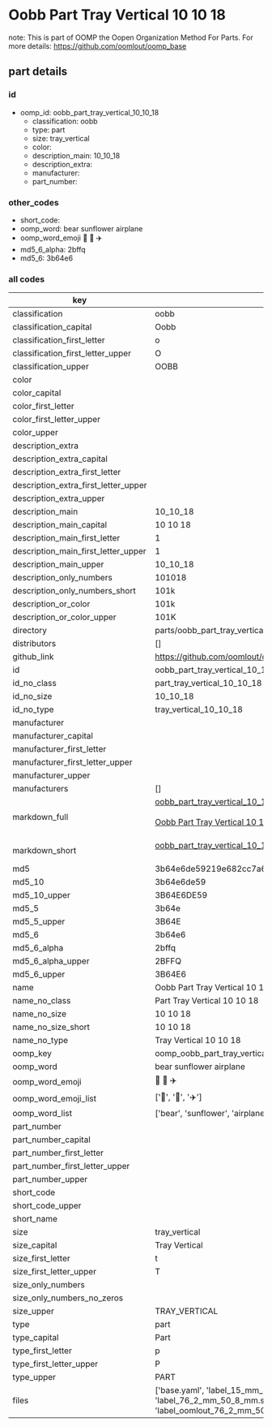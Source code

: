 # Oobb Part Tray Vertical 10 10 18  

note: This is part of OOMP the Oopen Organization Method For Parts. For more details: https://github.com/oomlout/oomp_base

##  part details





### id
* oomp_id: oobb_part_tray_vertical_10_10_18
  * classification: oobb
  * type: part
  * size: tray_vertical
  * color: 
  * description_main: 10_10_18
  * description_extra: 
  * manufacturer: 
  * part_number: 

### other_codes
* short_code: 
* oomp_word: bear sunflower airplane
* oomp_word_emoji :bear: :sunflower: :airplane:
* md5_6_alpha: 2bffq
* md5_6: 3b64e6

### all codes 
| key | value |  
| --- | --- |  
| classification | oobb |  
| classification_capital | Oobb |  
| classification_first_letter | o |  
| classification_first_letter_upper | O |  
| classification_upper | OOBB |  
| color |  |  
| color_capital |  |  
| color_first_letter |  |  
| color_first_letter_upper |  |  
| color_upper |  |  
| description_extra |  |  
| description_extra_capital |  |  
| description_extra_first_letter |  |  
| description_extra_first_letter_upper |  |  
| description_extra_upper |  |  
| description_main | 10_10_18 |  
| description_main_capital | 10 10 18 |  
| description_main_first_letter | 1 |  
| description_main_first_letter_upper | 1 |  
| description_main_upper | 10_10_18 |  
| description_only_numbers | 101018 |  
| description_only_numbers_short | 101k |  
| description_or_color | 101k |  
| description_or_color_upper | 101K |  
| directory | parts/oobb_part_tray_vertical_10_10_18 |  
| distributors | [] |  
| github_link | https://github.com/oomlout/oomlout_oomp_part_src/tree/main/parts/oobb_part_tray_vertical_10_10_18/working |  
| id | oobb_part_tray_vertical_10_10_18 |  
| id_no_class | part_tray_vertical_10_10_18 |  
| id_no_size | 10_10_18 |  
| id_no_type | tray_vertical_10_10_18 |  
| manufacturer |  |  
| manufacturer_capital |  |  
| manufacturer_first_letter |  |  
| manufacturer_first_letter_upper |  |  
| manufacturer_upper |  |  
| manufacturers | [] |  
| markdown_full | [oobb_part_tray_vertical_10_10_18](https://github.com/oomlout/oomlout_oomp_part_src/tree/main/parts/oobb_part_tray_vertical_10_10_18/working)<br>[](https://github.com/oomlout/oomlout_oomp_part_src/tree/main/parts/oobb_part_tray_vertical_10_10_18/working)<br>[Oobb Part Tray Vertical 10 10 18](https://github.com/oomlout/oomlout_oomp_part_src/tree/main/parts/oobb_part_tray_vertical_10_10_18/working)<br><br> |  
| markdown_short | [oobb_part_tray_vertical_10_10_18](https://github.com/oomlout/oomlout_oomp_part_src/tree/main/parts/oobb_part_tray_vertical_10_10_18/working)<br><br> |  
| md5 | 3b64e6de59219e682cc7a653d1d10824 |  
| md5_10 | 3b64e6de59 |  
| md5_10_upper | 3B64E6DE59 |  
| md5_5 | 3b64e |  
| md5_5_upper | 3B64E |  
| md5_6 | 3b64e6 |  
| md5_6_alpha | 2bffq |  
| md5_6_alpha_upper | 2BFFQ |  
| md5_6_upper | 3B64E6 |  
| name | Oobb Part Tray Vertical 10 10 18 |  
| name_no_class | Part Tray Vertical 10 10 18 |  
| name_no_size | 10 10 18 |  
| name_no_size_short | 10 10 18 |  
| name_no_type | Tray Vertical 10 10 18 |  
| oomp_key | oomp_oobb_part_tray_vertical_10_10_18 |  
| oomp_word | bear sunflower airplane |  
| oomp_word_emoji | :bear: :sunflower: :airplane: |  
| oomp_word_emoji_list | [':bear:', ':sunflower:', ':airplane:'] |  
| oomp_word_list | ['bear', 'sunflower', 'airplane'] |  
| part_number |  |  
| part_number_capital |  |  
| part_number_first_letter |  |  
| part_number_first_letter_upper |  |  
| part_number_upper |  |  
| short_code |  |  
| short_code_upper |  |  
| short_name |  |  
| size | tray_vertical |  
| size_capital | Tray Vertical |  
| size_first_letter | t |  
| size_first_letter_upper | T |  
| size_only_numbers |  |  
| size_only_numbers_no_zeros |  |  
| size_upper | TRAY_VERTICAL |  
| type | part |  
| type_capital | Part |  
| type_first_letter | p |  
| type_first_letter_upper | P |  
| type_upper | PART |  
| files | ['base.yaml', 'label_15_mm_30_mm.pdf', 'label_15_mm_30_mm.svg', 'label_76_2_mm_50_8_mm.pdf', 'label_76_2_mm_50_8_mm.svg', 'label_oomlout_76_2_mm_50_8_mm.pdf', 'label_oomlout_76_2_mm_50_8_mm.svg', 'readme.md', 'working.json', 'working.yaml'] |  
